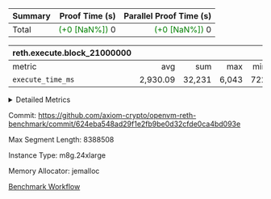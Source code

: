 | Summary | Proof Time (s) | Parallel Proof Time (s) |
|:---|---:|---:|
| Total | <span style='color: green'>(+0 [NaN%])</span> 0 | <span style='color: green'>(+0 [NaN%])</span> 0 |


| reth.execute.block_21000000 |||||
|:---|---:|---:|---:|---:|
|metric|avg|sum|max|min|
| `execute_time_ms     ` |  2,930.09 |  32,231 |  6,043 |  722 |



<details>
<summary>Detailed Metrics</summary>

| group | block_number | num_segments |
| --- | --- | --- |
| reth.execute.block_21000000 | 21000000 | 11 | 

| group | block_number | segment | execute_time_ms |
| --- | --- | --- | --- |
| reth.execute.block_21000000 | 21000000 | 0 | 3,069 | 
| reth.execute.block_21000000 | 21000000 | 1 | 2,927 | 
| reth.execute.block_21000000 | 21000000 | 10 | 722 | 
| reth.execute.block_21000000 | 21000000 | 2 | 2,778 | 
| reth.execute.block_21000000 | 21000000 | 3 | 857 | 
| reth.execute.block_21000000 | 21000000 | 4 | 6,043 | 
| reth.execute.block_21000000 | 21000000 | 5 | 3,352 | 
| reth.execute.block_21000000 | 21000000 | 6 | 3,545 | 
| reth.execute.block_21000000 | 21000000 | 7 | 3,461 | 
| reth.execute.block_21000000 | 21000000 | 8 | 3,362 | 
| reth.execute.block_21000000 | 21000000 | 9 | 2,115 | 

</details>


Commit: https://github.com/axiom-crypto/openvm-reth-benchmark/commit/624eba548ad29f1e2fb9be0d32cfde0ca4bd093e

Max Segment Length: 8388508

Instance Type: m8g.24xlarge

Memory Allocator: jemalloc

[Benchmark Workflow](https://github.com/axiom-crypto/openvm-reth-benchmark/actions/runs/14675111999)
